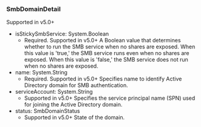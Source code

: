### SmbDomainDetail
Supported in v5.0+

- isStickySmbService: System.Boolean
  - Required. Supported in v5.0+
  A Boolean value that determines whether to run the SMB service when no shares are exposed. When this value is 'true,' the SMB service runs even when no shares are exposed. When this value is 'false,' the SMB service does not run when no shares are exposed.
- name: System.String
  - Required. Supported in v5.0+
  Specifies name to identify Active Directory domain for SMB authentication.
- serviceAccount: System.String
  - Supported in v5.0+
  Specifies the service principal name (SPN) used for joining the Active Directory domain.
- status: SmbDomainStatus
  - Supported in v5.0+
  State of the domain.
